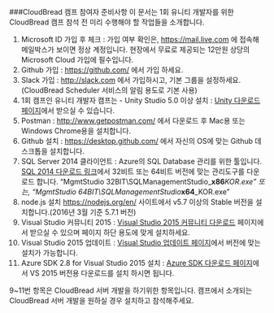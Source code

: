 ###CloudBread 캠프 참여자 준비사항
이 문서는 1회 유니티 개발자를 위한 CloudBread 캠프 참석 전 미리 수행해야 할 작업들을 소개합니다.

1. Microsoft ID 가입 후 체크 : 가입 여부 확인은, https://mail.live.com 에 접속해 메일박스가 보이면 정상 계정입니다. 현장에서 무료로 제공되는 12만원 상당의 Microsoft Cloud 가입에 필수입니다.
2. Github 가입 : https://github.com/ 에서 가입 하세요.
3. Slack 가입 : http://slack.com 에서 가입하시고, 기본 그룹을 설정하세요.(CloudBread Scheduler 서비스의 알림 용도로 기본 사용)
4. 1회 캠프인 유니티 개발자 캠프는 - Unity Studio 5.0 이상 설치 : [Unity 다운로드 페이지](http://unity3d.com/kr/get-unity/download?ref=personal)에서 받으실 수 있습니다.
5. Postman  : http://www.getpostman.com/ 에서 다운로드 후 Mac용 또는 Windows Chrome용을 설치합니다.
6. Github 설치 : https://desktop.github.com/ 에서 자신의 OS에 맞는 Github 데스크톱을 설치합니다.
7. SQL Server 2014 클라이언트 : Azure의 SQL Database 관리를 위한 툴입니다. [SQL 2014 다운로드 링크](https://www.microsoft.com/ko-KR/download/details.aspx?id=42299)에서 32비트 또는 64비트 버전에 맞는 관리도구를 다운로드 합니다. “MgmtStudio 32BIT\SQLManagementStudio_**x86**_KOR.exe” 또는, “MgmtStudio 64BIT\SQLManagementStudio_**x64**_KOR.exe”
8. node.js 설치 https://nodejs.org/en/ 사이트에서 v5.7 이상의 Stable 버전을 설치합니다.(2016년 3월 기준 5.7.1 버전)
9. Visual Studio 커뮤니티 2015 : [Visual Studio 2015 커뮤니티 다운로드](https://www.visualstudio.com/ko-kr/products/visual-studio-community-vs.aspx) 페이지에서 받으실 수 있으며 페이지 하단 용도에 맞게 설치하세요.
10. Visual Studio 2015 업데이트 : [Visual Studio 업데이트 페이지](https://www.microsoft.com/en-US/download/details.aspx?id=49989)에서 버전에 맞는 설치가 가능합니다.
11. Azure SDK 2.8 for Visual Studio 2015 설치 : [Azure SDK 다운로드 페이지](https://azure.microsoft.com/en-us/downloads/)에서 VS 2015 버전용 다운로드를 설치 하시면 됩니다.

9~11번 항목은 CloudBread 서버 개발을 하기위한 항목입니다. 캠프에서 소개되는 CloudBread 서버 개발을 원하실 경우 설치하고 참석해주세요.